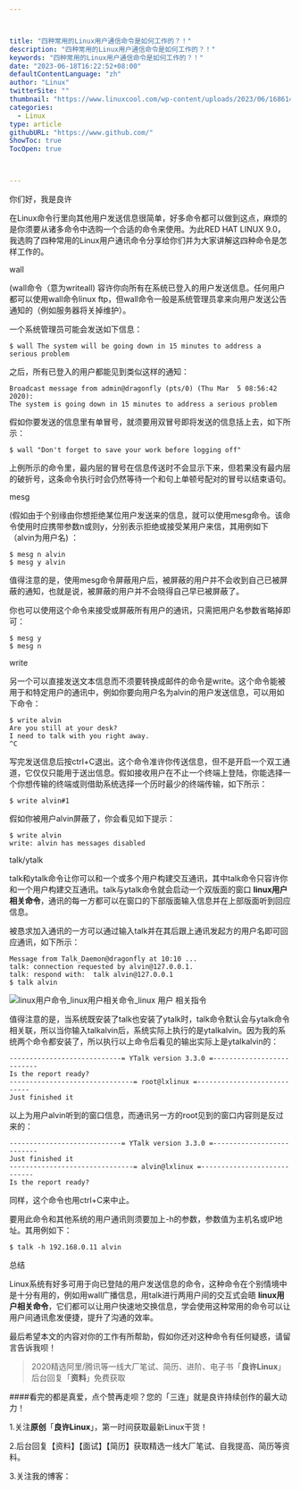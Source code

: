 ```yaml
---



title: "四种常用的Linux用户通信命令是如何工作的？！"
description: "四种常用的Linux用户通信命令是如何工作的？！"
keywords: "四种常用的Linux用户通信命令是如何工作的？！"
date: "2023-06-18T16:22:52+08:00"
defaultContentLanguage: "zh"
author: "Linux"
twitterSite: ""
thumbnail: "https://www.linuxcool.com/wp-content/uploads/2023/06/1686140071730_0.png"
categories:
  - Linux
type: article
githubURL: "https://www.github.com/"
ShowToc: true
TocOpen: true



---
```


你们好，我是良许

在Linux命令行里向其他用户发送信息很简单，好多命令都可以做到这点，麻烦的是你须要从诸多命令中选购一个合适的命令来使用。为此RED HAT LINUX 9.0，我选购了四种常用的Linux用户通讯命令分享给你们并为大家讲解这四种命令是怎样工作的。

wall

(wall命令（意为writeall) 容许你向所有在系统已登入的用户发送信息。任何用户都可以使用wall命令linux ftp，但wall命令一般是系统管理员拿来向用户发送公告通知的（例如服务器将关掉维护）。

一个系统管理员可能会发送如下信息：

```
$ wall The system will be going down in 15 minutes to address a serious problem
```

之后，所有已登入的用户都能见到类似这样的通知：

```
Broadcast message from admin@dragonfly (pts/0) (Thu Mar  5 08:56:42 2020):
The system is going down in 15 minutes to address a serious problem
```

假如你要发送的信息里有单冒号，就须要用双冒号即将发送的信息括上去，如下所示：

```
$ wall "Don't forget to save your work before logging off"
```

上例所示的命令里，最内层的冒号在信息传送时不会显示下来，但若果没有最内层的破折号，这条命令执行时会仍然等待一个和句上单顿号配对的冒号以结束语句。

mesg

(假如由于个别缘由你想拒绝某位用户发送来的信息，就可以使用mesg命令。该命令使用时应携带参数n或则y，分别表示拒绝或接受某用户来信，其用例如下（alvin为用户名) ：

```
$ mesg n alvin
$ mesg y alvin
```

值得注意的是，使用mesg命令屏蔽用户后，被屏蔽的用户并不会收到自己已被屏蔽的通知，也就是说，被屏蔽的用户并不会晓得自己早已被屏蔽了。

你也可以使用这个命令来接受或屏蔽所有用户的通讯，只需把用户名参数省略掉即可：

```
$ mesg y
$ mesg n
```

write

另一个可以直接发送文本信息而不须要转换成邮件的命令是write。这个命令能被用于和特定用户的通讯中，例如你要向用户名为alvin的用户发送信息，可以用如下命令：

```
$ write alvin
Are you still at your desk?
I need to talk with you right away.
^C
```

写完发送信息后按ctrl+C退出。这个命令准许你传送信息，但不是开启一个双工通道，它仅仅只能用于送出信息。假如接收用户在不止一个终端上登陆，你能选择一个你想传输的终端或则借助系统选择一个历时最少的终端传输，如下所示：

```
$ write alvin#1
```

假如你被用户alvin屏蔽了，你会看见如下提示：

```
$ write alvin
write: alvin has messages disabled
```

talk/ytalk

talk和ytalk命令让你可以和一个或多个用户构建交互通讯，其中talk命令只容许你和一个用户构建交互通讯。talk与ytalk命令就会启动一个双版面的窗口 **linux用户相关命令**，通讯的每一方都可以在窗口的下部版面输入信息并在上部版面听到回应信息。

被恳求加入通讯的一方可以通过输入talk并在其后跟上通讯发起方的用户名即可回应通讯，如下所示：

```
Message from Talk_Daemon@dragonfly at 10:10 ...
talk: connection requested by alvin@127.0.0.1.
talk: respond with:  talk alvin@127.0.0.1
$ talk alvin
```

![linux用户命令_linux用户相关命令_linux 用户 相关指令](https://www.linuxcool.com/wp-content/uploads/2023/06/1686140071730_0.png)

值得注意的是，当系统既安装了talk也安装了ytalk时，talk命令默认会与ytalk命令相关联，所以当你输入talkalvin后，系统实际上执行的是ytalkalvin。因为我的系统两个命令都安装了，所以执行以上命令后看见的输出实际上是ytalkalvin的：

```
----------------------------= YTalk version 3.3.0 =--------------------------
Is the report ready?
-------------------------------= root@lxlinux =----------------------------
Just finished it
```

以上为用户alvin听到的窗口信息，而通讯另一方的root见到的窗口内容则是反过来的：

```
----------------------------= YTalk version 3.3.0 =--------------------------
Just finished it
-------------------------------= alvin@lxlinux =----------------------------
Is the report ready?
```

同样，这个命令也用ctrl+C来中止。

要用此命令和其他系统的用户通讯则须要加上-h的参数，参数值为主机名或IP地址。其用例如下：

```
$ talk -h 192.168.0.11 alvin
```

总结

Linux系统有好多可用于向已登陆的用户发送信息的命令，这种命令在个别情境中是十分有用的，例如用wall广播信息，用talk进行两用户间的交互式会晤 **linux用户相关命令**，它们都可以让用户快速地交换信息，学会使用这种常用的命令可以让用户间通讯愈发便捷，提升了沟通的效率。

最后希望本文的内容对你的工作有所帮助，假如你还对这种命令有任何疑惑，请留言告诉我呗！

>2020精选阿里/腾讯等一线大厂笔试、简历、进阶、电子书「**良许Linux**」后台回复「**资料**」免费获取

####看完的都是真爱，点个赞再走呗？您的「三连」就是良许持续创作的最大动力！

1.关注**原创**「**良许Linux**」，第一时间获取最新Linux干货！

2.后台回复【资料】【面试】【简历】获取精选一线大厂笔试、自我提高、简历等资料。

3.关注我的博客：[]()